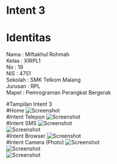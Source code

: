 # Intent 3 <br>

# Identitas
Nama    : Miftakhul Rohmah<br>
Kelas   : XIRPL1<br>
No      : 19<br>
NIS     : 4751<br>
Sekolah : SMK Telkom Malang<br>
Jurusan : RPL<br>
Mapel   : Pemrograman Perangkat Bergerak<br>

#Tampilan Intent 3<br>
#Home
![Screenshot](https://github.com/miftakhulrohmah/Intent3/blob/master/Screenshot_2016-10-14-04-12-54.png)<br>
#Intent Telepon
![Screenshot](https://github.com/miftakhulrohmah/Intent3/blob/master/Screenshot_2016-10-14-04-12-48.png)<br>
#Intent SMS
![Screenshot](https://github.com/miftakhulrohmah/Intent3/blob/master/Screenshot_2016-10-14-04-13-28.png)<br>
![Screenshot](https://github.com/miftakhulrohmah/Intent3/blob/master/Screenshot_2016-10-14-04-13-15.png)<br>
#Intent Browser
![Screenshot](https://github.com/miftakhulrohmah/Intent3/blob/master/Screenshot_2016-10-14-04-13-47.png)<br>
#Intent Camera (Photo)
![Screenshot](https://github.com/miftakhulrohmah/Intent3/blob/master/Screenshot_2016-10-14-04-14-02.png)<br>
![Screenshot](https://github.com/miftakhulrohmah/Intent3/blob/master/Screenshot_2016-10-14-04-14-23.png)<br>
![Screenshot](https://github.com/miftakhulrohmah/Intent3/blob/master/Screenshot_2016-10-14-04-14-28.png)<br>


